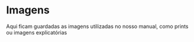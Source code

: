 # Imagens

Aqui ficam guardadas as imagens utilizadas no nosso manual, como prints ou imagens explicatórias

